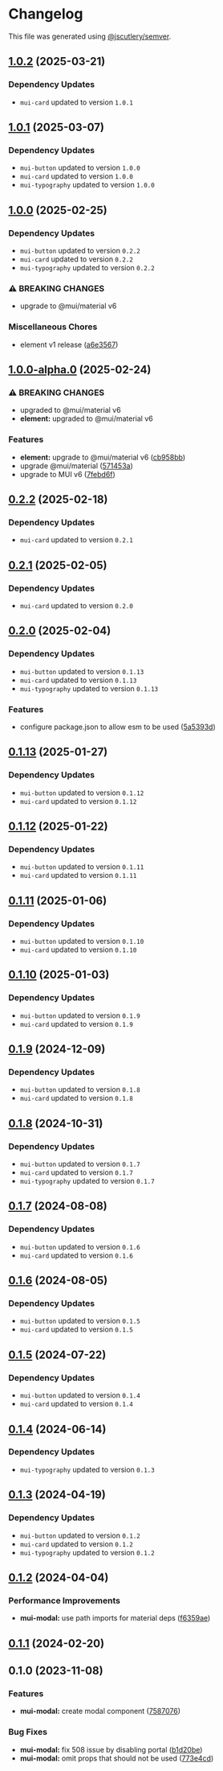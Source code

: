# Changelog

This file was generated using [@jscutlery/semver](https://github.com/jscutlery/semver).

## [1.0.2](https://github.com/Availity/element/compare/@availity/mui-modal@1.0.1...@availity/mui-modal@1.0.2) (2025-03-21)

### Dependency Updates

* `mui-card` updated to version `1.0.1`
## [1.0.1](https://github.com/Availity/element/compare/@availity/mui-modal@1.0.0...@availity/mui-modal@1.0.1) (2025-03-07)

### Dependency Updates

* `mui-button` updated to version `1.0.0`
* `mui-card` updated to version `1.0.0`
* `mui-typography` updated to version `1.0.0`
## [1.0.0](https://github.com/Availity/element/compare/@availity/mui-modal@1.0.0-alpha.0...@availity/mui-modal@1.0.0) (2025-02-25)

### Dependency Updates

* `mui-button` updated to version `0.2.2`
* `mui-card` updated to version `0.2.2`
* `mui-typography` updated to version `0.2.2`

### ⚠ BREAKING CHANGES

* upgrade to @mui/material v6

### Miscellaneous Chores

* element v1 release ([a6e3567](https://github.com/Availity/element/commit/a6e35671185b9f13d25c7a39c4488ecb8774633e))

## [1.0.0-alpha.0](https://github.com/Availity/element/compare/@availity/mui-modal@0.2.2...@availity/mui-modal@1.0.0-alpha.0) (2025-02-24)


### ⚠ BREAKING CHANGES

* upgraded to @mui/material v6
* **element:** upgraded to @mui/material v6

### Features

* **element:** upgrade to @mui/material v6 ([cb958bb](https://github.com/Availity/element/commit/cb958bba99a4f1ee6dab323f0ff54b69e6fd3493))
* upgrade @mui/material ([571453a](https://github.com/Availity/element/commit/571453a34b21c344594ab4c03bc497d19aba942b))
* upgrade to MUI v6 ([7febd6f](https://github.com/Availity/element/commit/7febd6fd4fd58e87e1c97a832cea3b4595a35d58))

## [0.2.2](https://github.com/Availity/element/compare/@availity/mui-modal@0.2.1...@availity/mui-modal@0.2.2) (2025-02-18)

### Dependency Updates

* `mui-card` updated to version `0.2.1`
## [0.2.1](https://github.com/Availity/element/compare/@availity/mui-modal@0.2.0...@availity/mui-modal@0.2.1) (2025-02-05)

### Dependency Updates

* `mui-card` updated to version `0.2.0`
## [0.2.0](https://github.com/Availity/element/compare/@availity/mui-modal@0.1.13...@availity/mui-modal@0.2.0) (2025-02-04)

### Dependency Updates

* `mui-button` updated to version `0.1.13`
* `mui-card` updated to version `0.1.13`
* `mui-typography` updated to version `0.1.13`

### Features

* configure package.json to allow esm to be used ([5a5393d](https://github.com/Availity/element/commit/5a5393de761f52608e714dd94a05106937dd95db))

## [0.1.13](https://github.com/Availity/element/compare/@availity/mui-modal@0.1.12...@availity/mui-modal@0.1.13) (2025-01-27)

### Dependency Updates

* `mui-button` updated to version `0.1.12`
* `mui-card` updated to version `0.1.12`
## [0.1.12](https://github.com/Availity/element/compare/@availity/mui-modal@0.1.11...@availity/mui-modal@0.1.12) (2025-01-22)

### Dependency Updates

* `mui-button` updated to version `0.1.11`
* `mui-card` updated to version `0.1.11`
## [0.1.11](https://github.com/Availity/element/compare/@availity/mui-modal@0.1.10...@availity/mui-modal@0.1.11) (2025-01-06)

### Dependency Updates

* `mui-button` updated to version `0.1.10`
* `mui-card` updated to version `0.1.10`
## [0.1.10](https://github.com/Availity/element/compare/@availity/mui-modal@0.1.9...@availity/mui-modal@0.1.10) (2025-01-03)

### Dependency Updates

* `mui-button` updated to version `0.1.9`
* `mui-card` updated to version `0.1.9`
## [0.1.9](https://github.com/Availity/element/compare/@availity/mui-modal@0.1.8...@availity/mui-modal@0.1.9) (2024-12-09)

### Dependency Updates

* `mui-button` updated to version `0.1.8`
* `mui-card` updated to version `0.1.8`
## [0.1.8](https://github.com/Availity/element/compare/@availity/mui-modal@0.1.7...@availity/mui-modal@0.1.8) (2024-10-31)

### Dependency Updates

* `mui-button` updated to version `0.1.7`
* `mui-card` updated to version `0.1.7`
* `mui-typography` updated to version `0.1.7`
## [0.1.7](https://github.com/Availity/element/compare/@availity/mui-modal@0.1.6...@availity/mui-modal@0.1.7) (2024-08-08)

### Dependency Updates

* `mui-button` updated to version `0.1.6`
* `mui-card` updated to version `0.1.6`
## [0.1.6](https://github.com/Availity/element/compare/@availity/mui-modal@0.1.5...@availity/mui-modal@0.1.6) (2024-08-05)

### Dependency Updates

* `mui-button` updated to version `0.1.5`
* `mui-card` updated to version `0.1.5`
## [0.1.5](https://github.com/Availity/element/compare/@availity/mui-modal@0.1.4...@availity/mui-modal@0.1.5) (2024-07-22)

### Dependency Updates

* `mui-button` updated to version `0.1.4`
* `mui-card` updated to version `0.1.4`
## [0.1.4](https://github.com/Availity/element/compare/@availity/mui-modal@0.1.3...@availity/mui-modal@0.1.4) (2024-06-14)

### Dependency Updates

* `mui-typography` updated to version `0.1.3`
## [0.1.3](https://github.com/Availity/element/compare/@availity/mui-modal@0.1.2...@availity/mui-modal@0.1.3) (2024-04-19)

### Dependency Updates

* `mui-button` updated to version `0.1.2`
* `mui-card` updated to version `0.1.2`
* `mui-typography` updated to version `0.1.2`
## [0.1.2](https://github.com/Availity/element/compare/@availity/mui-modal@0.1.1...@availity/mui-modal@0.1.2) (2024-04-04)


### Performance Improvements

* **mui-modal:** use path imports for material deps ([f6359ae](https://github.com/Availity/element/commit/f6359aee202dfa75d6cc1a6294c49016f6ab9627))

## [0.1.1](https://github.com/Availity/element/compare/@availity/mui-modal@0.1.0...@availity/mui-modal@0.1.1) (2024-02-20)

## 0.1.0 (2023-11-08)

### Features

- **mui-modal:** create modal component ([7587076](https://github.com/Availity/element/commit/75870768799c5014161f173c8b61f0f245570952))

### Bug Fixes

- **mui-modal:** fix 508 issue by disabling portal ([b1d20be](https://github.com/Availity/element/commit/b1d20be78b2b7c2745022b8f07b0503e10715b67))
- **mui-modal:** omit props that should not be used ([773e4cd](https://github.com/Availity/element/commit/773e4cd83cebf1fae51593a86daddb72a2cdbed8))
